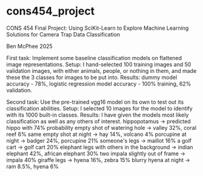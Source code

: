 # cons454_project

CONS 454 Final Project: Using SciKit-Learn to Explore Machine Learning Solutions for Camera Trap Data Classification

Ben McPhee 2025


First task: Implement some baseline classification models on flattened image representations.
Setup: I hand-selected 100 training images and 50 validation images, with either animals, people, or nothing in them, and made these the 3 classes for images to be put into.
Results: dummy model accuracy - 78%, logistic regression model accuracy - 100% training, 62% validation.

Second task: Use the pre-trained vgg16 model on its own to test out its classification abilities.
Setup: I selected 10 images for the model to identify with its 1000 built-in classes.
Results: I have given the models most likely classification as well as any others of interest.
hippopotamus -> predicted hippo with 74% probability
empty shot of watering hole -> valley 32%, coral reef 6%
same empty shot at night -> hay 14%, volcano 4%
porcupine at night -> badger 24%, porcupine 21%
someone's legs -> maillot 16%
a golf cart -> golf cart 20%
elephant legs with others in the background -> indian elephant 42%, african elephant 30%
two impala slightly out of frame -> impala 40%
giraffe legs -> hyena 16%, zebra 15%
blurry hyena at night -> ram 8.5%, hyena 6%